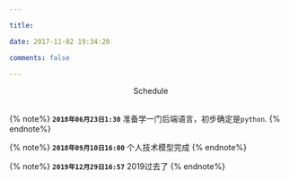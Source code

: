 ```yaml
---

title:

date: 2017-11-02 19:34:20

comments: false

---
```




<center>Schedule</center>



<br>



{% note%}
**`2018年06月23日1:30`**
准备学一门后端语言，初步确定是`python`.
{% endnote%}

{% note%}
**`2018年09月10日16:00`**
个人技术模型完成
{% endnote%}

{% note%}
**`2019年12月29日16:57`**
2019过去了
{% endnote%}









